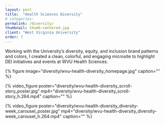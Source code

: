 ```yaml
---
layout: post
title:  "Health Sciences Diversity"
# categories: 
permalink: /diversity/
thumbnail: thumb-centered.jpg
client: "West Virginia University"
order: 7
---
```


Working with the University’s diversity, equity, and inclusion brand patterns and colors, I created a clean, colorful, and engaging microsite to highlight DEI initiatives and events at WVU Health Sciences.

{% figure image="diversity/wvu-health-diversity_homepage.jpg" caption="" %}

{% video_figure poster="diversity/wvu-health-diversity_scroll-story_poster.jpg" mp4="diversity/wvu-health-diversity_scroll-story_h.264.mp4" caption="" %}

{% video_figure poster="diversity/wvu-health-diversity_diversity-week_carousel_poster.jpg" mp4="diversity/wvu-health-diversity_diversity-week_carousel_h.264.mp4" caption="" %}
